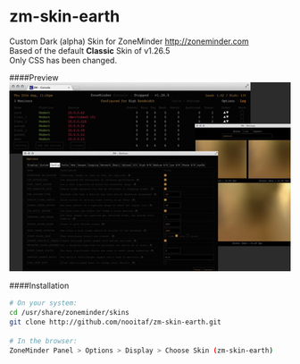zm-skin-earth
=============
Custom Dark (alpha) Skin for ZoneMinder http://zoneminder.com  
Based of the default __Classic__ Skin of v1.26.5  
Only CSS has been changed.

####Preview
![earth skin preview](https://raw.githubusercontent.com/nooitaf/zm-skin-earth/master/screenshot.jpg)

####Installation
````bash
# On your system:
cd /usr/share/zoneminder/skins
git clone http://github.com/nooitaf/zm-skin-earth.git

# In the browser:
ZoneMinder Panel > Options > Display > Choose Skin (zm-skin-earth)
````

